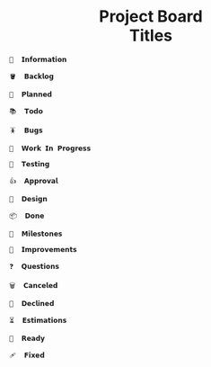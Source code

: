 
<div align = center>

# Project Board <br> Titles

</div>

```
📢  𝗜𝗻𝗳𝗼𝗿𝗺𝗮𝘁𝗶𝗼𝗻
```

```
🪣  𝗕𝗮𝗰𝗸𝗹𝗼𝗴
```

```
📑  𝗣𝗹𝗮𝗻𝗻𝗲𝗱
```

```
📚  𝗧𝗼𝗱𝗼
```

```
🪳  𝗕𝘂𝗴𝘀
```

```
🚧  𝗪𝗼𝗿𝗸 𝗜𝗻 𝗣𝗿𝗼𝗴𝗿𝗲𝘀𝘀
```

```
🧪  𝗧𝗲𝘀𝘁𝗶𝗻𝗴
```

```
👍  𝗔𝗽𝗽𝗿𝗼𝘃𝗮𝗹
```

```
🎨  𝗗𝗲𝘀𝗶𝗴𝗻
```

```
📦  𝗗𝗼𝗻𝗲
```

```
📍  𝗠𝗶𝗹𝗲𝘀𝘁𝗼𝗻𝗲𝘀
```

```
🧽  𝗜𝗺𝗽𝗿𝗼𝘃𝗲𝗺𝗲𝗻𝘁𝘀
```

```
❓  𝗤𝘂𝗲𝘀𝘁𝗶𝗼𝗻𝘀
```

```
🗑  𝗖𝗮𝗻𝗰𝗲𝗹𝗲𝗱
```

```
🚫  𝗗𝗲𝗰𝗹𝗶𝗻𝗲𝗱
```

```
⏳  𝗘𝘀𝘁𝗶𝗺𝗮𝘁𝗶𝗼𝗻𝘀
```

```
👟  𝗥𝗲𝗮𝗱𝘆
```

```
🩹  𝗙𝗶𝘅𝗲𝗱
```

<br>
